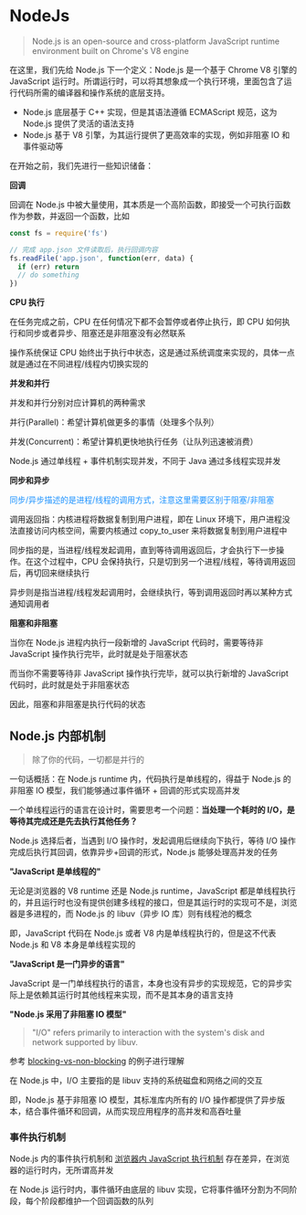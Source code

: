 # NodeJs

> Node.js is an open-source and cross-platform JavaScript runtime environment built on Chrome's V8 engine

在这里，我们先给 Node.js 下一个定义：Node.js 是一个基于 Chrome V8 引擎的 JavaScript 运行时。所谓运行时，可以将其想象成一个执行环境，里面包含了运行代码所需的编译器和操作系统的底层支持。

- Node.js 底层基于 C++ 实现，但是其语法遵循 ECMAScript 规范，这为 Node.js 提供了灵活的语法支持
- Node.js 基于 V8 引擎，为其运行提供了更高效率的实现，例如非阻塞 IO 和事件驱动等

在开始之前，我们先进行一些知识储备：

<b>回调</b>

回调在 Node.js 中被大量使用，其本质是一个高阶函数，即接受一个可执行函数作为参数，并返回一个函数，比如

```javascript
const fs = require('fs')

// 完成 app.json 文件读取后，执行回调内容
fs.readFile('app.json', function(err, data) {
  if (err) return
  // do something
})

```



<b>CPU 执行</b>

在任务完成之前，CPU 在任何情况下都不会暂停或者停止执行，即 CPU 如何执行和同步或者异步、阻塞还是非阻塞没有必然联系

操作系统保证 CPU 始终出于执行中状态，这是通过系统调度来实现的，具体一点就是通过在不同进程/线程内切换实现的



<b>并发和并行</b>

并发和并行分别对应计算机的两种需求

并行(Parallel)：希望计算机做更多的事情（处理多个队列）

并发(Concurrent)：希望计算机更快地执行任务（让队列迅速被消费）

Node.js 通过单线程 + 事件机制实现并发，不同于 Java 通过多线程实现并发



<b>同步和异步</b>

<span style="color: #1890ff;">同步/异步描述的是进程/线程的调用方式，注意这里需要区别于阻塞/非阻塞</span>

调用返回指：内核进程将数据复制到用户进程，即在 Linux 环境下，用户进程没法直接访问内核空间，需要内核通过 copy_to_user 来将数据复制到用户进程中

同步指的是，当进程/线程发起调用，直到等待调用返回后，才会执行下一步操作。在这个过程中，CPU 会保持执行，只是切到另一个进程/线程，等待调用返回后，再切回来继续执行

异步则是指当进程/线程发起调用时，会继续执行，等到调用返回时再以某种方式通知调用者



<b>阻塞和非阻塞</b>

当你在 Node.js 进程内执行一段新增的 JavaScript 代码时，需要等待非 JavaScript 操作执行完毕，此时就是处于阻塞状态

而当你不需要等待非 JavaScript 操作执行完毕，就可以执行新增的 JavaScript 代码时，此时就是处于非阻塞状态

因此，阻塞和非阻塞是执行代码的状态







## Node.js 内部机制

> 除了你的代码，一切都是并行的

一句话概括：在 Node.js runtime 内，代码执行是单线程的，得益于 Node.js 的非阻塞 IO 模型，我们能够通过事件循环 + 回调的形式实现高并发

一个单线程运行的语言在设计时，需要思考一个问题：<b>当处理一个耗时的 I/O，是等待其完成还是先去执行其他任务？</b>

Node.js 选择后者，当遇到 I/O 操作时，发起调用后继续向下执行，等待 I/O 操作完成后执行其回调，依靠异步+回调的形式，Node.js 能够处理高并发的任务

<b>"JavaScript 是单线程的"</b>

无论是浏览器的 V8 runtime 还是 Node.js runtime，JavaScript 都是单线程执行的，并且运行时也没有提供创建多线程的接口，但是其运行时的实现可不是，浏览器是多进程的，而 Node.js 的 libuv（异步 IO 库）则有线程池的概念

即，JavaScript 代码在 Node.js 或者 V8 内是单线程执行的，但是这不代表 Node.js 和 V8 本身是单线程实现的

<b>"JavaScript 是一门异步的语言"</b>

JavaScript 是一门单线程执行的语言，本身也没有异步的实现规范，它的异步实际上是依赖其运行时其他线程来实现，而不是其本身的语言支持

<b>"Node.js 采用了非阻塞 IO 模型"</b>

> "I/O" refers primarily to interaction with the system's disk and network supported by libuv.

参考 [blocking-vs-non-blocking](https://nodejs.org/en/docs/guides/blocking-vs-non-blocking/) 的例子进行理解

在 Node.js 中，I/O 主要指的是 libuv 支持的系统磁盘和网络之间的交互

即，Node.js 基于非阻塞 IO 模型，其标准库内所有的 I/O 操作都提供了异步版本，结合事件循环和回调，从而实现应用程序的高并发和高吞吐量



### 事件执行机制

Node.js 内的事件执行机制和 [浏览器内 JavaScript 执行机制](https://7k7k.life/core_concept/js/common.html#%E6%89%A7%E8%A1%8C%E6%9C%BA%E5%88%B6) 存在差异，在浏览器的运行时内，无所谓高并发

在 Node.js 运行时内，事件循环由底层的 libuv 实现，它将事件循环分割为不同阶段，每个阶段都维护一个回调函数的队列







